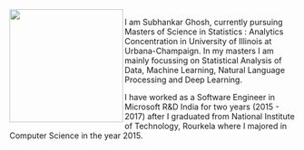 <img align="left" src="https://github.com/subhankar-ghosh/subhankar-ghosh.github.io/blob/master/_images/Subhankar_Image.jpg" width="200" height="200" >

I am Subhankar Ghosh, currently pursuing Masters of Science in Statistics : Analytics Concentration in University of Illinois at Urbana-Champaign. In my masters I am mainly focussing on Statistical Analysis of Data, Machine Learning, Natural Language Processing and Deep Learning.

I have worked as a Software Engineer in Microsoft R&D India for two years (2015 - 2017) after I graduated from National Institute of Technology, Rourkela where I majored in Computer Science in the year 2015.
